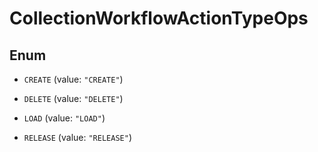 

# CollectionWorkflowActionTypeOps

## Enum


* `CREATE` (value: `"CREATE"`)

* `DELETE` (value: `"DELETE"`)

* `LOAD` (value: `"LOAD"`)

* `RELEASE` (value: `"RELEASE"`)



